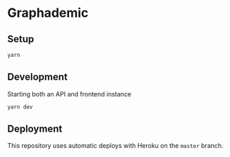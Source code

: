 # Graphademic
  
## Setup

```bash
yarn
```

## Development 
Starting both an API and frontend instance 
```bash
yarn dev
```

## Deployment 
This repository uses automatic deploys with Heroku on the `master` branch.